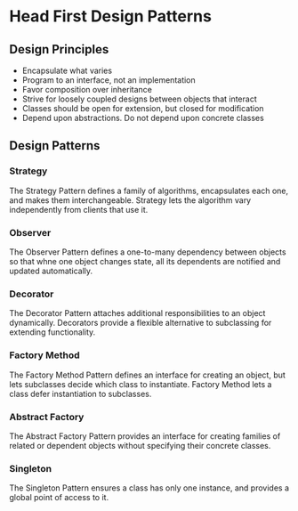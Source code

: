 # Head First Design Patterns

## Design Principles
* Encapsulate what varies
* Program to an interface, not an implementation
* Favor composition over inheritance
* Strive for loosely coupled designs between objects that interact
* Classes should be open for extension, but closed for modification
* Depend upon abstractions. Do not depend upon concrete classes

## Design Patterns

### Strategy
The Strategy Pattern defines a family of algorithms, encapsulates each one, and makes them interchangeable.  Strategy lets the algorithm vary independently from clients that use it.
### Observer
The Observer Pattern defines a one-to-many dependency between objects so that whne one object changes state, all its dependents are notified and updated automatically.
### Decorator
The Decorator Pattern attaches additional responsibilities to an object dynamically. Decorators provide a flexible alternative to subclassing for extending functionality.
### Factory Method
The Factory Method Pattern defines an interface for creating an object, but lets subclasses decide which class to instantiate. Factory Method lets a class defer instantiation to subclasses.
### Abstract Factory
The Abstract Factory Pattern provides an interface for creating families of related or dependent objects without specifying their concrete classes.
### Singleton
The Singleton Pattern ensures a class has only one instance, and provides a global point of access to it.